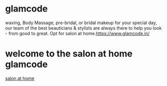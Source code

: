 # glamcode
waxing, Body Massage, pre-bridal, or bridal makeup for your special day, our team of the best beauticians &amp; stylists are always there to help you look - from good to great. Opt for salon at home.https://www.glamcode.in/
<h1>
  welcome to the salon at home glamcode
</h1>
<a href="https://www.glamcode.in/gurugram-parlour-services-at-home">salon at home</a>
